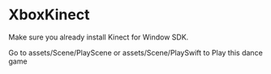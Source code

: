 # XboxKinect

Make sure you already install Kinect for Window SDK.

Go to assets/Scene/PlayScene or assets/Scene/PlaySwift to Play this dance game
